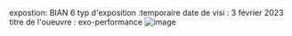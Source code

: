 expostion: BIAN 6
typ d'exposition :temporaire
date  de visi : 3 février 2023
titre de l'oueuvre : exo-performance
![image](https://user-images.githubusercontent.com/124070431/220003434-9f046633-18e1-4f50-999f-d3b401153569.png)

